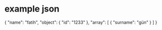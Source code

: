 # example json

{
    "name": "fatih",
    "object": {
        "id": "1233"
    },
    "array": [
        {
            "surname": "gün"
        }
    ]
}
